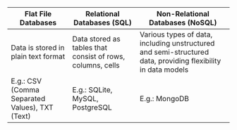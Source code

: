 

| Flat File Databases                            | Relational Databases (SQL)                                 | Non-Relational Databases (NoSQL)                                                                             |
| ---------------------------------------------- | ---------------------------------------------------------- | ------------------------------------------------------------------------------------------------------------ |
| Data is stored in plain text format            | Data stored as tables that consist of rows, columns, cells | Various types of data, including unstructured and semi-structured data, providing flexibility in data models |
| E.g.: CSV (Comma Separated Values), TXT (Text) | E.g.: SQLite, MySQL, PostgreSQL                            | E.g.: MongoDB                                                                                                | 
